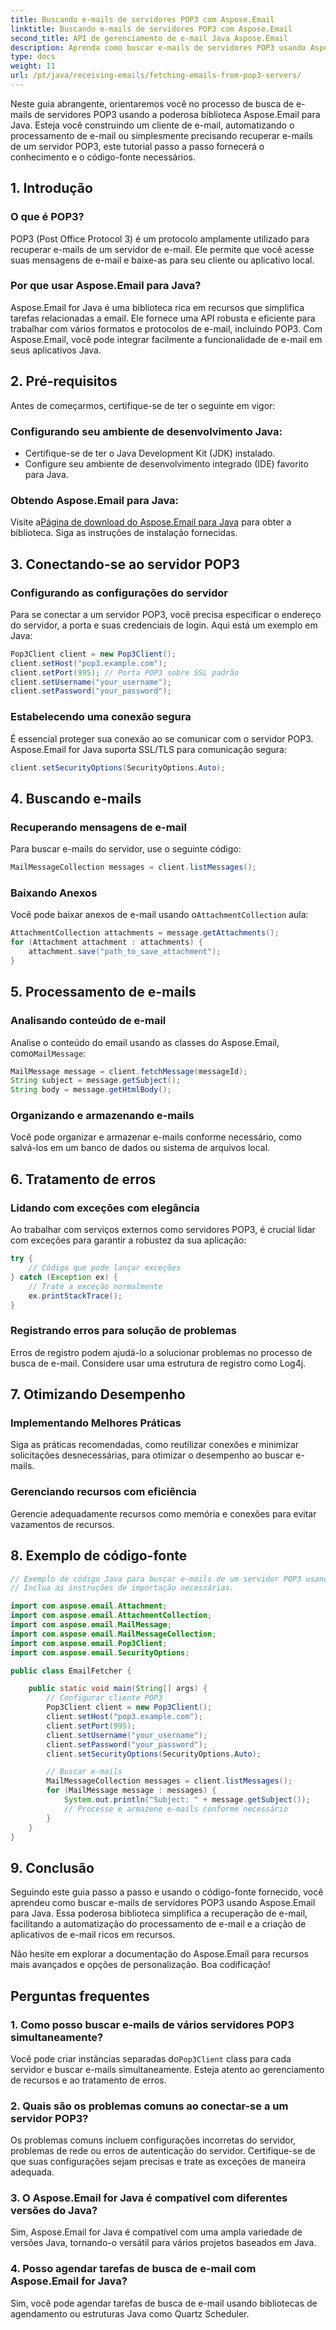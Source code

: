 ```yaml
---
title: Buscando e-mails de servidores POP3 com Aspose.Email
linktitle: Buscando e-mails de servidores POP3 com Aspose.Email
second_title: API de gerenciamento de e-mail Java Aspose.Email
description: Aprenda como buscar e-mails de servidores POP3 usando Aspose.Email para Java. Guia passo a passo com código-fonte e perguntas frequentes incluídas.
type: docs
weight: 11
url: /pt/java/receiving-emails/fetching-emails-from-pop3-servers/
---
```

Neste guia abrangente, orientaremos você no processo de busca de e-mails de servidores POP3 usando a poderosa biblioteca Aspose.Email para Java. Esteja você construindo um cliente de e-mail, automatizando o processamento de e-mail ou simplesmente precisando recuperar e-mails de um servidor POP3, este tutorial passo a passo fornecerá o conhecimento e o código-fonte necessários.

## 1. Introdução

### O que é POP3?
POP3 (Post Office Protocol 3) é um protocolo amplamente utilizado para recuperar e-mails de um servidor de e-mail. Ele permite que você acesse suas mensagens de e-mail e baixe-as para seu cliente ou aplicativo local.

### Por que usar Aspose.Email para Java?
Aspose.Email for Java é uma biblioteca rica em recursos que simplifica tarefas relacionadas a email. Ele fornece uma API robusta e eficiente para trabalhar com vários formatos e protocolos de e-mail, incluindo POP3. Com Aspose.Email, você pode integrar facilmente a funcionalidade de e-mail em seus aplicativos Java.

## 2. Pré-requisitos

Antes de começarmos, certifique-se de ter o seguinte em vigor:

### Configurando seu ambiente de desenvolvimento Java:
- Certifique-se de ter o Java Development Kit (JDK) instalado.
- Configure seu ambiente de desenvolvimento integrado (IDE) favorito para Java.

### Obtendo Aspose.Email para Java:
 Visite a[Página de download do Aspose.Email para Java](https://releases.aspose.com/email/java/) para obter a biblioteca. Siga as instruções de instalação fornecidas.

## 3. Conectando-se ao servidor POP3

### Configurando as configurações do servidor
Para se conectar a um servidor POP3, você precisa especificar o endereço do servidor, a porta e suas credenciais de login. Aqui está um exemplo em Java:

```java
Pop3Client client = new Pop3Client();
client.setHost("pop3.example.com");
client.setPort(995); // Porta POP3 sobre SSL padrão
client.setUsername("your_username");
client.setPassword("your_password");
```

### Estabelecendo uma conexão segura
É essencial proteger sua conexão ao se comunicar com o servidor POP3. Aspose.Email for Java suporta SSL/TLS para comunicação segura:

```java
client.setSecurityOptions(SecurityOptions.Auto);
```

## 4. Buscando e-mails

### Recuperando mensagens de e-mail
Para buscar e-mails do servidor, use o seguinte código:

```java
MailMessageCollection messages = client.listMessages();
```

### Baixando Anexos
 Você pode baixar anexos de e-mail usando o`AttachmentCollection` aula:

```java
AttachmentCollection attachments = message.getAttachments();
for (Attachment attachment : attachments) {
    attachment.save("path_to_save_attachment");
}
```

## 5. Processamento de e-mails

### Analisando conteúdo de e-mail
 Analise o conteúdo do email usando as classes do Aspose.Email, como`MailMessage`:

```java
MailMessage message = client.fetchMessage(messageId);
String subject = message.getSubject();
String body = message.getHtmlBody();
```

### Organizando e armazenando e-mails
Você pode organizar e armazenar e-mails conforme necessário, como salvá-los em um banco de dados ou sistema de arquivos local.

## 6. Tratamento de erros

### Lidando com exceções com elegância
Ao trabalhar com serviços externos como servidores POP3, é crucial lidar com exceções para garantir a robustez da sua aplicação:

```java
try {
    // Código que pode lançar exceções
} catch (Exception ex) {
    // Trate a exceção normalmente
    ex.printStackTrace();
}
```

### Registrando erros para solução de problemas
Erros de registro podem ajudá-lo a solucionar problemas no processo de busca de e-mail. Considere usar uma estrutura de registro como Log4j.

## 7. Otimizando Desempenho

### Implementando Melhores Práticas
Siga as práticas recomendadas, como reutilizar conexões e minimizar solicitações desnecessárias, para otimizar o desempenho ao buscar e-mails.

### Gerenciando recursos com eficiência
Gerencie adequadamente recursos como memória e conexões para evitar vazamentos de recursos.

## 8. Exemplo de código-fonte

```java
// Exemplo de código Java para buscar e-mails de um servidor POP3 usando Aspose.Email para Java.
// Inclua as instruções de importação necessárias.

import com.aspose.email.Attachment;
import com.aspose.email.AttachmentCollection;
import com.aspose.email.MailMessage;
import com.aspose.email.MailMessageCollection;
import com.aspose.email.Pop3Client;
import com.aspose.email.SecurityOptions;

public class EmailFetcher {

    public static void main(String[] args) {
        // Configurar cliente POP3
        Pop3Client client = new Pop3Client();
        client.setHost("pop3.example.com");
        client.setPort(995);
        client.setUsername("your_username");
        client.setPassword("your_password");
        client.setSecurityOptions(SecurityOptions.Auto);

        // Buscar e-mails
        MailMessageCollection messages = client.listMessages();
        for (MailMessage message : messages) {
            System.out.println("Subject: " + message.getSubject());
            // Processe e armazene e-mails conforme necessário
        }
    }
}
```

## 9. Conclusão

Seguindo este guia passo a passo e usando o código-fonte fornecido, você aprendeu como buscar e-mails de servidores POP3 usando Aspose.Email para Java. Essa poderosa biblioteca simplifica a recuperação de e-mail, facilitando a automatização do processamento de e-mail e a criação de aplicativos de e-mail ricos em recursos.

Não hesite em explorar a documentação do Aspose.Email para recursos mais avançados e opções de personalização. Boa codificação!

## Perguntas frequentes

### 1. Como posso buscar e-mails de vários servidores POP3 simultaneamente?
 Você pode criar instâncias separadas do`Pop3Client` class para cada servidor e buscar e-mails simultaneamente. Esteja atento ao gerenciamento de recursos e ao tratamento de erros.

### 2. Quais são os problemas comuns ao conectar-se a um servidor POP3?
Os problemas comuns incluem configurações incorretas do servidor, problemas de rede ou erros de autenticação do servidor. Certifique-se de que suas configurações sejam precisas e trate as exceções de maneira adequada.

### 3. O Aspose.Email for Java é compatível com diferentes versões do Java?
Sim, Aspose.Email for Java é compatível com uma ampla variedade de versões Java, tornando-o versátil para vários projetos baseados em Java.

### 4. Posso agendar tarefas de busca de e-mail com Aspose.Email for Java?
Sim, você pode agendar tarefas de busca de e-mail usando bibliotecas de agendamento ou estruturas Java como Quartz Scheduler.